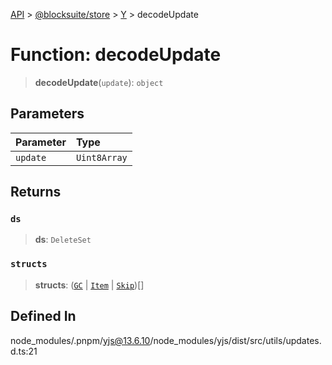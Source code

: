 [API](../../../../../index.md) > [@blocksuite/store](../../../index.md) > [Y](../index.md) > decodeUpdate

# Function: decodeUpdate

> **decodeUpdate**(`update`): `object`

## Parameters

| Parameter | Type |
| :------ | :------ |
| `update` | `Uint8Array` |

## Returns

### `ds`

> **ds**: `DeleteSet`

### `structs`

> **structs**: ([`GC`](../classes/class.GC.md) \| [`Item`](../classes/class.Item.md) \| [`Skip`](../classes/class.Skip.md))[]

## Defined In

node\_modules/.pnpm/yjs@13.6.10/node\_modules/yjs/dist/src/utils/updates.d.ts:21
